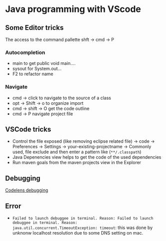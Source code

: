 # Java programming with VScode

## Some Editor tricks

The access to the command pallette shft -> cmd -> P

### Autocompletion

* main to get public void main.... 
* sysout for System.out...
* F2 to refactor name

### Navigate

* cmd -> click to navigate to the source of a class
* opt -> Shift -> o to organize import
* cmd -> shift -> O get the code outline
* cmd ->  P navigate project file

## VSCode tricks

* Control the file exposed (like removing eclipse related file) -> code -> Preferences -> Settings -> your-existing-projectname -> Commonly used, file exclude and then enter a pattern like (`**/.classpath`)
* Java Depenencies view helps to get the code of the used dependencies
* Run maven goals from the maven projects view in the Explorer

## Debugging

[Codelens debugging](https://code.visualstudio.com/docs/java/java-debugging)

## Error

* `Failed to launch debuggee in terminal. Reason: Failed to launch debuggee in terminal. Reason: java.util.concurrent.TimeoutException: timeout`: this was done by unknonw localhost resolution due to some DNS setting on mac.
